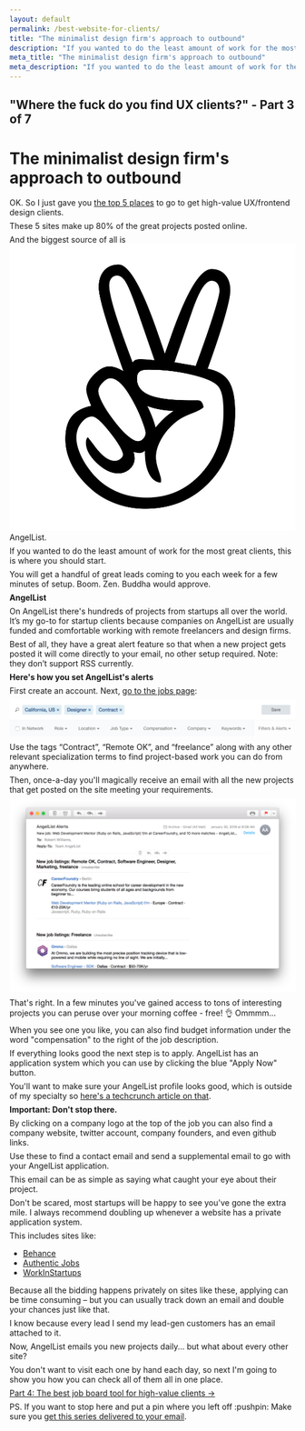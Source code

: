 ```yaml
---
layout: default
permalink: /best-website-for-clients/
title: "The minimalist design firm's approach to outbound"
description: "If you wanted to do the least amount of work for the most great clients, this is where you should start."
meta_title: "The minimalist design firm's approach to outbound"
meta_description: "If you wanted to do the least amount of work for the most great clients, this is where you should start."
---
```


<style>
p { margin: .5em 0; }
</style>

<div class="reading text-2xl text-grey-darkest leading-normal max-w-md mx-auto my-4" markdown="1">
<h2 class="mt-8 pt-8 text-grey-dark text-xl font-medium my-1">
"Where the fuck do you find UX clients?" - Part 3 of 7
</h2>
<h1 class="leading-tight font-medium text-3xl">The minimalist design firm's approach to outbound</h1>

OK. So I just gave you <a href="/where-to-find-clients">the top 5 places</a> to go to get high-value UX/frontend design clients. 

These 5 sites make up 80% of the great projects posted online.

And the biggest source of all is <img src="/images/page-elements/angellist.jpg" class="h-6 align-middle">AngelList.

If you wanted to do the least amount of work for the most great clients, this is where you should start. 

You will get a handful of great leads coming to you each week for a few minutes of setup. Boom. Zen. Buddha would approve.

**AngelList**

On AngelList there's hundreds of projects from startups all over the world. It’s my go-to for startup clients because companies on AngelList are usually funded and comfortable working with remote freelancers and design firms.

Best of all, they have a great alert feature so that when a new project gets posted it will come directly to your email, no other setup required. Note: they don’t support RSS currently.

**Here's how you set AngelList's alerts**

First create an account. Next, [go to the jobs page](https://angel.co/jobs):

<img src="/images/page-elements/angellist-jobs-alert.png" class="shadow-lg w-full rounded-lg my-4">

Use the tags “Contract”, “Remote OK”, and “freelance” along with any other relevant specialization terms to find project-based work you can do from anywhere.

Then, once-a-day you'll magically receive an email with all the new projects that get posted on the site meeting your requirements. 

<img src="/images/page-elements/angellist-email.png" class="w-full">

That's right. In a few minutes you've gained access to tons of interesting projects you can peruse over your morning coffee - free! :ok_hand: Ommmm... 

When you see one you like, you can also find budget information under the word "compensation" to the right of the job description. 

If everything looks good the next step is to apply. AngelList has an application system which you can use by clicking the blue "Apply Now" button.

You'll want to make sure your AngelList profile looks good, which is outside of my specialty so [here's a techcrunch article on that](https://techcrunch.com/2014/04/02/winning-angellist/).

**Important: Don't stop there.**

By clicking on a company logo at the top of the job you can also find a company website, twitter account, company founders, and even github links. 

Use these to find a contact email and send a supplemental email to go with your AngelList application. 

This email can be as simple as saying what caught your eye about their project. 

Don't be scared, most startups will be happy to see you've gone the extra mile. I always recommend doubling up whenever a website has a private application system. 

This includes sites like:

- [Behance](http://behance.com)
- [Authentic Jobs](http://authenticjobs.com)
- [WorkInStartups](http://workinstartups.com)

Because all the bidding happens privately on sites like these, applying can be time consuming – but you can usually track down an email and double your chances just like that.

I know because every lead I send my lead-gen customers has an email attached to it. 

Now, AngelList emails you new projects daily... but what about every other site? 

You don't want to visit each one by hand each day, so next I'm going to show you how you can check all of them all in one place.

<div class="mb-4">
	<a href="/job-boards-for-client-work/" class="button font-semibold rounded-lg bg-blue text-white text-xl px-6 py-3 inline-block cursor-pointer text-center no-underline my-2 mt-4 hover:bg-blue-dark">Part 4: The best job board tool for high-value clients <span class="ml-2">&rarr;</span></a>
</div>


<p class="mb-8 text-xl text-grey-darker">PS. If you want to stop here and put a pin where you left off :pushpin: Make sure you <a href="/letters/">get this series delivered to your email</a>.</p>
</div>